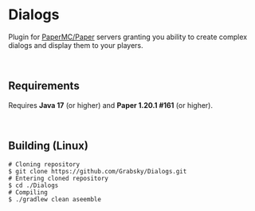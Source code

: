 # Dialogs
Plugin for [PaperMC/Paper](https://github.com/PaperMC/Paper) servers granting you ability to create complex dialogs and display them to your players.

<br />

## Requirements
Requires **Java 17** (or higher) and **Paper 1.20.1 #161** (or higher).

<br />

## Building (Linux)
```shell
# Cloning repository
$ git clone https://github.com/Grabsky/Dialogs.git
# Entering cloned repository
$ cd ./Dialogs
# Compiling
$ ./gradlew clean aseemble
```